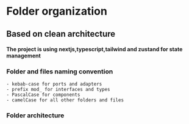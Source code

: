 # Folder organization

## Based on clean architecture

#### The project is using nextjs,typescript,tailwind and zustand for state management

### Folder and files naming convention

    - kebab-case for ports and adapters
    - prefix mod_ for interfaces and types
    - PascalCase for components
    - camelCase for all other folders and files

### Folder architecture

<!--
-public
-src
    - adapters
        - shopping-api-adapter.ts
        - user-api-adapter.ts
    - core
        - usecases
            - shopping
                -actions.ts
            - user
                -actions.ts
        - domains
            -logic
                - language.ts
                - checkout.ts
                - user.ts
            -models
                - shopping
                    - catalog
                        - category
                            -  category.ts
                        - product
                            - by-category
                                - products-response.ts
                            - product-response.ts
                            - product-sotre.ts
                            - product.ts
                        checkout.ts
                - user
                    -schema
                        - deliveryOptions.ts
                    user.ts
    - infrastructure
        -api
            -client
                -shopping
                    - catalog
                        - category.ts
                        - product.ts
                -user
                    - user.ts
    - libraries
        - array.ts
        - date.ts
    - pages
        - shopping
            - checkout.tsx
            - catalog
                - [product-category]
                    - index.tsx
    - presentation
        - components
            - home
                - ProductShow.tsx
            - layouts
                - Footer.tsx
                - Header.tsx
            - shopping
                - catalog
                    - category
                        - SubNavbar.tsx
                    - product
                        - ProductCard.tsx
                        - ProductContainer.tsx
                    - checkout
                        - receipt
                            - CommandResume.tsx
                            - index.tsx
                            - logic.ts
                        - shopping-cart
                            - logic.ts
                            - ProductCart.tsx
                            - ShoppingCart.tsx
                            - ShoppingCartItems.tsx
                    - ProductShow.tsx
                    - index.ts
            - user
                - delivery
                    - DeliveryOptionsModal.tsx
                - index.tsx
        - global-state
            -actions
            -shopping.ts
            -user.ts
            -useRoot.ts
        - hooks
            - services
                - shopping
                    - useFetchItemsByProductCategory.tsx
                    - useFetchProducts.tsx
                    - useFetchProductsCategory.tsx
                - user
                    - useFetchUserDeliveryDate.tsx
            - index.ts
            - useEventListener.ts
            - useHasHydrated.ts
            - useIsomorphicLayoutEffect.ts
            - useKeyPress.ts
            - useLockedBody.ts
            - useMediaQuery.ts
            - useModal.ts
            - useUpdateEffect.ts
        - ui
    - ports
        - shopping-port.ts
        - user-port.ts
-test


-public
-src
    - adapters
        - shopping-api-adapter.ts
        - user-api-adapter.ts
    - core
        - usecases
            - shopping
                -actions.ts
            - user
                -actions.ts
        - domains
            -logic
                - language.ts
                - checkout.ts
                - user.ts
            -models
                - shopping
                    - catalog
                        - category
                            -  category.ts
                        - product
                            - by-category
                                - products-response.ts
                            - product-response.ts
                            - product-sotre.ts
                            - product.ts
                        checkout.ts
                - user
                    -schema
                        - deliveryOptions.ts
                    user.ts
    - infrastructure
        -api
            -client
                -shopping
                    - catalog
                        - category.ts
                        - product.ts
                -user
                    - user.ts
    - libraries
        - array.ts
        - date.ts
    - pages
        - shopping
            - checkout.tsx
            - catalog
                - [product-category]
                    - index.tsx
    - presentation
        - components
            - home
                - ProductShow.tsx
            - layouts
                - Footer.tsx
                - Header.tsx
            - shopping
                - catalog
                    - category
                        - SubNavbar.tsx
                    - product
                        - ProductCard.tsx
                        - ProductContainer.tsx
                    - checkout
                        - receipt
                            - CommandResume.tsx
                            - index.tsx
                            - logic.ts
                        - shopping-cart
                            - logic.ts
                            - ProductCart.tsx
                            - ShoppingCart.tsx
                            - ShoppingCartItems.tsx
                    - ProductShow.tsx
                    - index.ts
            - user
                - delivery
                    - DeliveryOptionsModal.tsx
                - index.tsx
        - global-state
            -actions
            -shopping.ts
            -user.ts
            -useRoot.ts
        - hooks
            - services
                - shopping
                    - useFetchItemsByProductCategory.tsx
                    - useFetchProducts.tsx
                    - useFetchProductsCategory.tsx
                - user
                    - useFetchUserDeliveryDate.tsx
            - index.ts
            - useEventListener.ts
            - useHasHydrated.ts
            - useIsomorphicLayoutEffect.ts
            - useKeyPress.ts
            - useLockedBody.ts
            - useMediaQuery.ts
            - useModal.ts
            - useUpdateEffect.ts
        - ui
    - ports
        - shopping-port.ts
        - user-port.ts
-test -->
